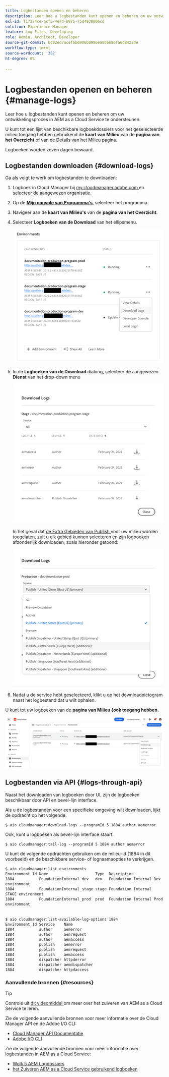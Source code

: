 ```yaml
---
title: Logbestanden openen en beheren
description: Leer hoe u logbestanden kunt openen en beheren om uw ontwikkelingsproces in AEM as a Cloud Service te ondersteunen.
exl-id: f17274ce-acf5-4e7d-b875-75d4938806cd
solution: Experience Manager
feature: Log Files, Developing
role: Admin, Architect, Developer
source-git-commit: bc92ed7acefbbd906b0986ea0b6b96fa6d8422de
workflow-type: tm+mt
source-wordcount: '352'
ht-degree: 0%

---
```



# Logbestanden openen en beheren {#manage-logs}

Leer hoe u logbestanden kunt openen en beheren om uw ontwikkelingsproces in AEM as a Cloud Service te ondersteunen.

U kunt tot een lijst van beschikbare logboekdossiers voor het geselecteerde milieu toegang hebben gebruikend de **kaart van Milieu** van de **pagina van het Overzicht** of van de Details van het Milieu pagina.

Logboeken worden zeven dagen bewaard.

## Logbestanden downloaden {#download-logs}

Ga als volgt te werk om logbestanden te downloaden:

1. Logboek in Cloud Manager bij [ my.cloudmanager.adobe.com ](https://my.cloudmanager.adobe.com/) en selecteer de aangewezen organisatie.

1. Op de **[Mijn console van Programma&#39;s](/help/implementing/cloud-manager/navigation.md#my-programs)**, selecteer het programma.

1. Navigeer aan de **kaart van Milieu&#39;s** van de **pagina van het Overzicht**.

1. Selecteer **Logboeken van de Download** van het ellipsmenu.

   ![ Logboekmenupunt van de Download logboeken ](assets/download-logs1.png)

1. In de **Logboeken van de Download** dialoog, selecteer de aangewezen **Dienst** van het drop-down menu

   ![ de dialoog van Logboeken van de Download ](assets/download-preview.png)

   In het geval dat [ de Extra Gebieden van Publish ](/help/operations/additional-publish-regions.md) voor uw milieu worden toegelaten, zult u elk gebied kunnen selecteren en zijn logboeken afzonderlijk downloaden, zoals hieronder getoond:

   ![ Logboeken van de Download voor extra publiceer gebieden ](assets/download-publish-region-logs.png)

1. Nadat u de service hebt geselecteerd, klikt u op het downloadpictogram naast het logbestand dat u wilt ophalen.

U kunt tot uw logboeken van de **pagina van Milieu &lbrace;ook toegang hebben.**

![ Logs van het scherm van Milieu&#39;s ](assets/download-logs.png)

## Logbestanden via API {#logs-through-api}

Naast het downloaden van logboeken door UI, zijn de logboeken beschikbaar door API en bevel-lijn interface.

Als u de logbestanden voor een specifieke omgeving wilt downloaden, lijkt de opdracht op het volgende.

```shell
$ aio cloudmanager:download-logs --programId 5 1884 author aemerror
```

Ook, kunt u logboeken als bevel-lijn interface staart.

```shell
$ aio cloudmanager:tail-log --programId 5 1884 author aemerror
```

U kunt de volgende opdrachten gebruiken om de milieu-id (1884 in dit voorbeeld) en de beschikbare service- of lognaamaopties te verkrijgen.

```shell
$ aio cloudmanager:list-environments
Environment Id Name                     Type  Description                          
1884           FoundationInternal_dev   dev   Foundation Internal Dev environment  
1884           FoundationInternal_stage stage Foundation Internal STAGE environment
1884           FoundationInternal_prod  prod  Foundation Internal Prod environment
 
 
$ aio cloudmanager:list-available-log-options 1884
Environment Id Service    Name         
1884           author     aemerror     
1884           author     aemrequest   
1884           author     aemaccess    
1884           publish    aemerror     
1884           publish    aemrequest   
1884           publish    aemaccess    
1884           dispatcher httpderror   
1884           dispatcher aemdispatcher
1884           dispatcher httpdaccess
```

### Aanvullende bronnen {#resources}

>[!TIP]
>
>Controle uit [ dit videomiddel ](https://app.frame.io/reviews/28cdf463-b7fc-443b-a54a-93cb7da6567e/dbf158f1-568b-4efc-8fbc-3b241561cbab) om meer over het zuiveren van AEM as a Cloud Service te leren.

Zie de volgende aanvullende bronnen voor meer informatie over de Cloud Manager API en de Adobe I/O CLI:

* [ Cloud Manager API Documentatie ](https://developer.adobe.com/experience-cloud/cloud-manager/)
* [ Adobe I/O CLI ](https://github.com/adobe/aio-cli-plugin-cloudmanager)

Zie de volgende aanvullende bronnen voor meer informatie over logbestanden in AEM as a Cloud Service:

* [ Wolk 5 AEM Logdossiers ](https://experienceleague.adobe.com/docs/experience-manager-learn/cloud-service/expert-resources/cloud-5/cloud5-aem-log-files.html)
* [ het Zuiveren AEM as a Cloud Service gebruikend logboeken ](https://experienceleague.adobe.com/docs/experience-manager-learn/cloud-service/debugging/debugging-aem-as-a-cloud-service/logs.html)
